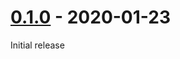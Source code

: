 # [0.1.0] - 2020-01-23

Initial release

[0.1.0]: https://github.com/mbrobbel/dqcsim/releases/tag/0.1.0
